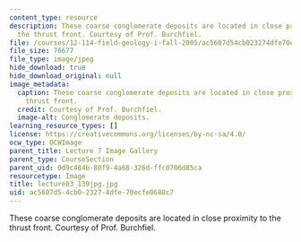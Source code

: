 ```yaml
---
content_type: resource
description: These coarse conglomerate deposits are located in close proximity to
  the thrust front. Courtesy of Prof. Burchfiel.
file: /courses/12-114-field-geology-i-fall-2005/ac5607d54cb023274dfe70ecfe0688c7_lecture03_139jpg.jpg
file_size: 76677
file_type: image/jpeg
hide_download: true
hide_download_original: null
image_metadata:
  caption: These coarse conglomerate deposits are located in close proximity to the
    thrust front.
  credit: Courtesy of Prof. Burchfiel.
  image-alt: Conglomerate deposits.
learning_resource_types: []
license: https://creativecommons.org/licenses/by-nc-sa/4.0/
ocw_type: OCWImage
parent_title: Lecture 7 Image Gallery
parent_type: CourseSection
parent_uid: 0d9c484b-80f9-4a68-326d-ffc0706d85ca
resourcetype: Image
title: lecture03_139jpg.jpg
uid: ac5607d5-4cb0-2327-4dfe-70ecfe0688c7
---
```

These coarse conglomerate deposits are located in close proximity to the thrust front. Courtesy of Prof. Burchfiel.